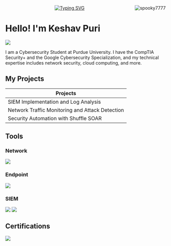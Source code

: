 <!-- Vistor Tracking-->
<img align="right" src="https://visitor-badge.laobi.icu/badge?page_id=spooky7777.spooky7777" alt="spooky7777">    
  <!-- https://git.io/typing-svg -->
<div align="center">
  <a href="https://git.io/typing-svg">
    <img src="https://readme-typing-svg.herokuapp.com?font=Fira+Code&pause=1000&color=F713B1&width=435&lines=Welcome!;Hey!+%E2%95%B0(*%C2%B0%E2%96%BD%C2%B0*)%E2%95%AF" alt="Typing SVG" />
  </a>
</div>




# Hello! I'm Keshav Puri
<a href="www.linkedin.com/in/keshav-puri-42b6a8319"><img src="https://img.shields.io/badge/-LinkedIn-0072b1?&style=for-the-badge&logo=linkedin&logoColor=white" /></a>


 I am a Cybersecurity Student at Purdue University. I have the CompTIA Security+ and the Google Cybersecurity Specialization, and my technical expertise includes network security, cloud computing, and more.



## My Projects

| Projects                                      
|-----------------------------------------------
| SIEM Implementation and Log Analysis          
| Network Traffic Monitoring and Attack Detection 
| Security Automation with Shuffle SOAR         


## Tools

### Network
<div>
    <img src="https://img.shields.io/badge/-Wireshark-1679A7?&style=for-the-badge&logo=Wireshark&logoColor=white" />
</div>

### Endpoint
<div>
    <img src="https://img.shields.io/badge/-Microsoft_Defender_for_Endpoint-00A4EF?&style=for-the-badge&logo=Microsoft&logoColor=white" />
</div>

### SIEM
<div>
    <img src="https://img.shields.io/badge/-Microsoft_Sentinel-0078D4?&style=for-the-badge&logo=Microsoft&logoColor=white" />
    <img src="https://img.shields.io/badge/-Splunk-000000?&style=for-the-badge&logo=Splunk&logoColor=white" />
</div>

## Certifications
<div>
<img src="https://img.shields.io/badge/-Security%2B-FF0000?&style=for-the-badge&logo=CompTIA&logoColor=white" />
</div>


